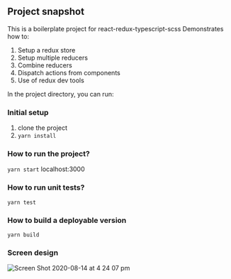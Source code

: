 ## Project snapshot

This is a boilerplate project for react-redux-typescript-scss
Demonstrates how to:

1. Setup a redux store
2. Setup multiple reducers
3. Combine reducers
4. Dispatch actions from components
5. Use of redux dev tools

In the project directory, you can run:

### Initial setup

1. clone the project
2. `yarn install`

### How to run the project?

`yarn start`
localhost:3000

### How to run unit tests?

`yarn test`

### How to build a deployable version

`yarn build`

### Screen design

![Screen Shot 2020-08-14 at 4 24 07 pm](https://user-images.githubusercontent.com/16533491/90219998-ab3bf180-de4a-11ea-9bda-462abe745d11.png)

